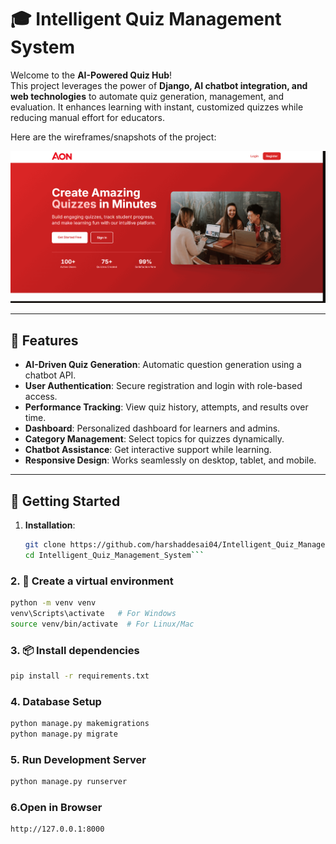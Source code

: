 
# 🎓 Intelligent Quiz Management System

Welcome to the **AI-Powered Quiz Hub**!  
This project leverages the power of **Django, AI chatbot integration, and web technologies** to automate quiz generation, management, and evaluation. It enhances learning with instant, customized quizzes while reducing manual effort for educators.

Here are the wireframes/snapshots of the project:

![Wireframe Slider](assets/wireframe.gif)

---

## 🌟 Features

- **AI-Driven Quiz Generation**: Automatic question generation using a chatbot API.  
- **User Authentication**: Secure registration and login with role-based access.  
- **Performance Tracking**: View quiz history, attempts, and results over time.  
- **Dashboard**: Personalized dashboard for learners and admins.  
- **Category Management**: Select topics for quizzes dynamically.  
- **Chatbot Assistance**: Get interactive support while learning.  
- **Responsive Design**: Works seamlessly on desktop, tablet, and mobile.  

---

## 🚀 Getting Started

1. **Installation**:
   ```bash
   git clone https://github.com/harshaddesai04/Intelligent_Quiz_Management_System.git
   cd Intelligent_Quiz_Management_System```

### 2. 🐍 Create a virtual environment 
```bash
python -m venv venv
venv\Scripts\activate   # For Windows
source venv/bin/activate  # For Linux/Mac

```
### 3. 📦 Install dependencies
```bash
pip install -r requirements.txt
```
### 4. Database Setup
```bash
python manage.py makemigrations
python manage.py migrate
```
### 5. Run Development Server
```bash
python manage.py runserver
```
### 6.Open in Browser
```bash
http://127.0.0.1:8000

```
  
